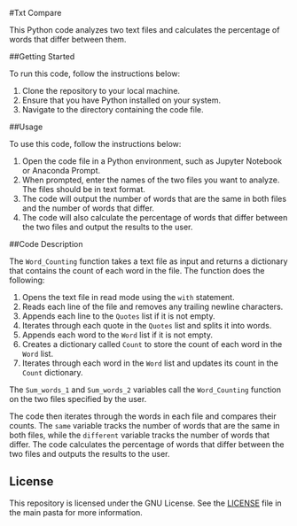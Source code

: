 #Txt Compare

This Python code analyzes two text files and calculates the percentage of words that differ between them.

##Getting Started

To run this code, follow the instructions below:

1. Clone the repository to your local machine.
2. Ensure that you have Python installed on your system.
3. Navigate to the directory containing the code file.

##Usage

To use this code, follow the instructions below:

1. Open the code file in a Python environment, such as Jupyter Notebook or Anaconda Prompt.
2. When prompted, enter the names of the two files you want to analyze. The files should be in text format.
3. The code will output the number of words that are the same in both files and the number of words that differ.
4. The code will also calculate the percentage of words that differ between the two files and output the results to the user.

##Code Description

The `Word_Counting` function takes a text file as input and returns a dictionary that contains the count of each word in the file. The function does the following:

1. Opens the text file in read mode using the `with` statement.
2. Reads each line of the file and removes any trailing newline characters.
3. Appends each line to the `Quotes` list if it is not empty.
4. Iterates through each quote in the `Quotes` list and splits it into words.
5. Appends each word to the `Word` list if it is not empty.
6. Creates a dictionary called `Count` to store the count of each word in the `Word` list.
7. Iterates through each word in the `Word` list and updates its count in the `Count` dictionary.

The `Sum_words_1` and `Sum_words_2` variables call the `Word_Counting` function on the two files specified by the user.

The code then iterates through the words in each file and compares their counts. The `same` variable tracks the number of words that are the same in both files, while the `different` variable tracks the number of words that differ. The code calculates the percentage of words that differ between the two files and outputs the results to the user.

## License

This repository is licensed under the GNU License. See the [LICENSE](LICENSE) file in the main pasta for more information.


